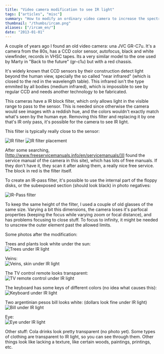 ```yaml
---
title: "Video camera modification to see IR light"
tags: ["articles", "misc"]
summary: "How to modify an ordinary video camera to increase the spectrum of the light it can see, allowing the visualization of near-infrared."
thumbnail: "/thumbs/ircam.png"
aliases: ["/ircam_en/"]
date: "2013-01-01"
---
```

A couple of years ago I found an old video camera: una JVC GR-C7u. It's a camera from the 80s, has a CCD color sensor, autofocus, black and white viewfinder, records in VHSC tapes. Its a very similar model to the one used by Marty in "Back to the future" (gr-c1u) but with a red chassis.

It's widely known that CCD sensors by their construction detect light beyond the human view, specially the so called "near infrared" (which is closed to the red in the wavelength table). This infrared isn't the type emmited by all bodies (medium infrared), which is impossible to see by regular CCD and needs another technology to be fabricated.

This cameras have a IR block filter, which only allows light in the visible range to pass to the sensor. This is needed since otherwise the camera would see images with a reddish hue, and the colors wouldn't exactly match what's seen by the human eye. Removing this filter and replacing it by one that's IR only pass, it's possible for the camera to see IR light.

This filter is typically really close to the sensor:

![IR filter](/images/ircam0.jpg)
![IR filter placement](/images/ircam3.jpg)

After some searching, [http://www.freeservicemanuals.info/en/servicemanuals/](I found the service manual of the camera in this site), which has lots of free manuals. If they don't have it, they scan it after askng them, a really nice free service. The block in red is the filter itself.

To create an IR-pass filter, it's possible to use the internal part of the floppy disks, or the subexposed section (should look black) in photo negatives:

![IR-Pass filter](/images/ircam1.jpg)

To keep the same height of the filter, I used a couple of old glasses of the same size. Varying a bit this dimensions, the camera loses it's parfocal properties (keeping the focus while varying zoom or focal distance), and has problems focusing to close stuff. To focus to infinity, it might be needed to unscrew the outer element past the allowed limits.

Some photos after the modification:

Trees and plants look white under the sun:\
![Trees under IR light](/images/ir0.jpg)

Veins:\
![Veins, skin under IR light](/images/ir1.jpg)

The TV control remote looks transparent:\
![TV remote control under IR light](/images/ir2.jpg)

The keyboard has some keys of different colors (no idea what causes this):\
![Keyboard under IR light](/images/ir3.jpg)

Two argentinian pesos bill looks white: (dollars look fine under IR light)\
![Bill under IR light](/images/ir4.jpg)

Eye:\
![Eye under IR light](/images/ir5.jpg) 

Other stuff: Cola drinks look pretty transparent (no photo yet). Some types of clothing are transparent to IR light, so you can see through them. Other things look like lacking a texture, like certain woods, paintings, printings, etc.
